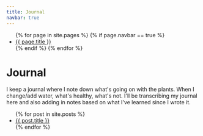 ```yaml
---
title: Journal
navbar: true
---
```

<ul class="navbar">
    {% for page in site.pages %}
      {% if page.navbar == true %}
        <li class="navbar-page"><a href="{{site.baseurl}}{{ page.url }}">{{ page.title }}</a></li>
      {% endif %}
    {% endfor %}
</ul>

# Journal

I keep a journal where I note down what's going on with the plants. When I change/add water, what's healthy, what's not. 
I'll be transcribing my journal here and also adding in notes based on what I've learned since I wrote it.

<ul>
  {% for post in site.posts %}
    <li>
      <a href="{{site.baseurl}}{{ post.url }}">{{ post.title }}</a>
    </li>
  {% endfor %}
</ul>
